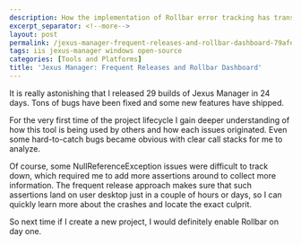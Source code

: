 ```yaml
---
description: How the implementation of Rollbar error tracking has transformed Jexus Manager development, enabling rapid bug fixes through frequent releases and better understanding of user environments.
excerpt_separator: <!--more-->
layout: post
permalink: /jexus-manager-frequent-releases-and-rollbar-dashboard-79afefd6f4ea
tags: iis jexus-manager windows open-source
categories: [Tools and Platforms]
title: 'Jexus Manager: Frequent Releases and Rollbar Dashboard'
---
```

It is really astonishing that I released 29 builds of Jexus Manager in 24 days. Tons of bugs have been fixed and some new features have shipped.

For the very first time of the project lifecycle I gain deeper understanding of how this tool is being used by others and how each issues originated. Even some hard-to-catch bugs became obvious with clear call stacks for me to analyze.

Of course, some NullReferenceException issues were difficult to track down, which required me to add more assertions around to collect more information. The frequent release approach makes sure that such assertions land on user desktop just in a couple of hours or days, so I can quickly learn more about the crashes and locate the exact culprit.

So next time if I create a new project, I would definitely enable Rollbar on day one.
<!--more-->
